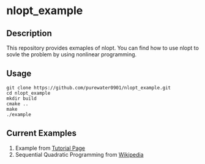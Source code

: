 # nlopt_example

## Description
This repository provides exmaples of nlopt. You can find how to use nlopt to sovle the problem by using nonlinear programming.

## Usage
```
git clone https://github.com/purewater0901/nlopt_example.git
cd nlopt_example
mkdir build
cmake ..
make
./example
```

## Current Examples
1. Example from [Tutorial Page](https://nlopt.readthedocs.io/en/latest/NLopt_Tutorial/#example-in-cc)
2. Sequential Quadratic Programming from [Wikipedia](https://optimization.mccormick.northwestern.edu/index.php/Sequential_quadratic_programming)
